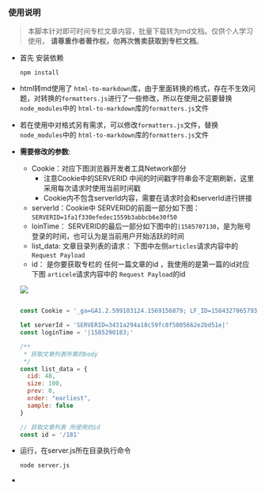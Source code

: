 ### 使用说明

> 本脚本针对即可时间专栏文章内容，批量下载转为md文档。仅供个人学习使用， **请尊重作者著作权，勿再次售卖获取到专栏文档**。

- 首先  安装依赖

  ```
  npm install
  ```

- html转md使用了 `html-to-markdown`库，由于里面转换的格式，存在不生效问题，对转换的`formatters.js`进行了一些修改，所以在使用之前要替换`node_modules`中的 `html-to-markdown`库的`formatters.js`文件

- 若在使用中对格式另有需求，可以修改`formatters.js`文件，替换`node_modules`中的 `html-to-markdown`库的`formatters.js`文件

- **需要修改的参数**:

  - Cookie：对应下图浏览器开发者工具Network部分
    - 注意Cookie中的SERVERID 中间的时间戳字符串会不定期刷新，这里采用每次请求时使用当前时间戳
    - Cookie内不包含serverId内容，需要在请求时会和serverId进行拼接
  - serverId：Cookie中 SERVERID的前面一部分如下图：`SERVERID=1fa1f330efedec1559b3abbcb6e30f50`
  - loinTime： SERVERID的最后一部分如下图中的`|1585707130`，是为账号登录的时间，也可认为是当前用户开始活跃的时间
  - list_data: 文章目录列表的请求： 下图中左侧`articles`请求内容中的 `Request Payload`
  - id： 是你要获取专栏的 任何一篇文章的id ，我使用的是第一篇的id对应 下图 `articele`请求内容中的 `Request Payload`的id

  ![](https://xiao-files.oss-cn-beijing.aliyuncs.com/picgo/微信图片_20200401102629.png)

  ```js
  
  const Cookie = '_ga=GA1.2.599103124.1569156879; LF_ID=1584327865793-7884681-2455271; GCID=a0c61b9-f229637-f7f5b91-c7d4f37; GRID=a0c61b9-f229637-f7f5b91-c7d4f37; _gid=GA1.2.945582963.1585209103; GCESS=BAYERknztgwBAQUEAAAAAAkBAQMEL198XgcETA50AQEERuIUAAoEAAAAAAIEL198XgsCBAAIAQMEBAAvDQA-; gksskpitn=8ad5546a-c88e-45c4-929f-356a9c2abe7b; Hm_lvt_022f847c4e3acd44d4a2481d9187f1e6=1585215326,1585277185,1585277268; _gat=1; Hm_lpvt_022f847c4e3acd44d4a2481d9187f1e6=1585295036; '
  
  let serverId = 'SERVERID=3431a294a18c59fc8f5805662e2bd51e|'
  const loginTime = '|1585290183;'
  
  /**
   * 获取文章列表所需的body
   */
  const list_data = {
    cid: 48,
    size: 100,
    prev: 0,
    order: "earliest",
    sample: false
  }
  
  // 获取文章列表 所使用的id
  const id = '/181'
  ```

- 运行，在server.js所在目录执行命令

  ```
  node server.js
  ```

- 
